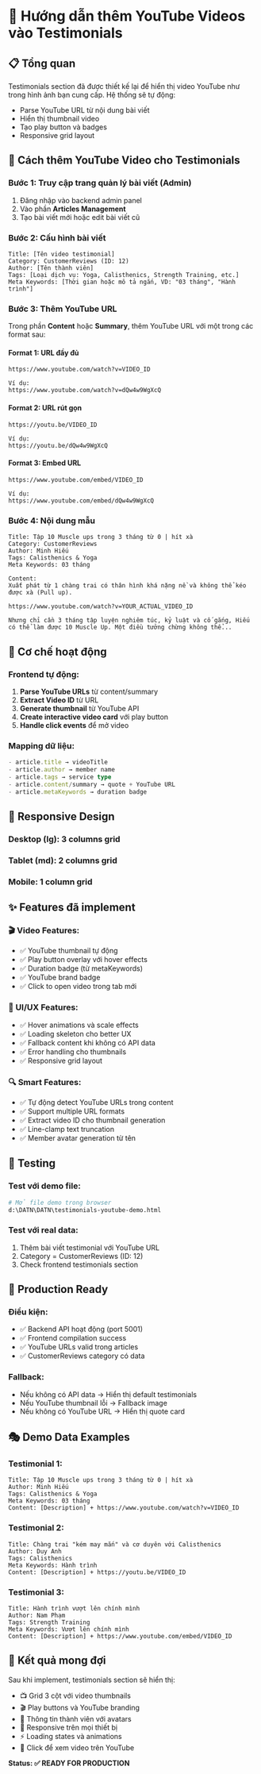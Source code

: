 # 🎥 Hướng dẫn thêm YouTube Videos vào Testimonials

## 📋 Tổng quan
Testimonials section đã được thiết kế lại để hiển thị video YouTube như trong hình ảnh bạn cung cấp. Hệ thống sẽ tự động:
- Parse YouTube URL từ nội dung bài viết
- Hiển thị thumbnail video
- Tạo play button và badges
- Responsive grid layout

## 🎯 Cách thêm YouTube Video cho Testimonials

### Bước 1: Truy cập trang quản lý bài viết (Admin)
1. Đăng nhập vào backend admin panel
2. Vào phần **Articles Management**
3. Tạo bài viết mới hoặc edit bài viết cũ

### Bước 2: Cấu hình bài viết
```
Title: [Tên video testimonial]
Category: CustomerReviews (ID: 12)
Author: [Tên thành viên]
Tags: [Loại dịch vụ: Yoga, Calisthenics, Strength Training, etc.]
Meta Keywords: [Thời gian hoặc mô tả ngắn, VD: "03 tháng", "Hành trình"]
```

### Bước 3: Thêm YouTube URL
Trong phần **Content** hoặc **Summary**, thêm YouTube URL với một trong các format sau:

#### Format 1: URL đầy đủ
```
https://www.youtube.com/watch?v=VIDEO_ID

Ví dụ:
https://www.youtube.com/watch?v=dQw4w9WgXcQ
```

#### Format 2: URL rút gọn
```
https://youtu.be/VIDEO_ID

Ví dụ:
https://youtu.be/dQw4w9WgXcQ
```

#### Format 3: Embed URL
```
https://www.youtube.com/embed/VIDEO_ID

Ví dụ:
https://www.youtube.com/embed/dQw4w9WgXcQ
```

### Bước 4: Nội dung mẫu
```
Title: Tập 10 Muscle ups trong 3 tháng từ 0 | hít xà
Category: CustomerReviews
Author: Minh Hiếu
Tags: Calisthenics & Yoga
Meta Keywords: 03 tháng

Content:
Xuất phát từ 1 chàng trai có thân hình khá nặng nề và không thể kéo được xà (Pull up). 

https://www.youtube.com/watch?v=YOUR_ACTUAL_VIDEO_ID

Nhưng chỉ cần 3 tháng tập luyện nghiêm túc, kỷ luật và cố gắng, Hiếu có thể làm được 10 Muscle Up. Một điều tưởng chừng không thể...
```

## 🔧 Cơ chế hoạt động

### Frontend tự động:
1. **Parse YouTube URLs** từ content/summary
2. **Extract Video ID** từ URL
3. **Generate thumbnail** từ YouTube API
4. **Create interactive video card** với play button
5. **Handle click events** để mở video

### Mapping dữ liệu:
```typescript
- article.title → videoTitle
- article.author → member name  
- article.tags → service type
- article.content/summary → quote + YouTube URL
- article.metaKeywords → duration badge
```

## 📱 Responsive Design

### Desktop (lg): 3 columns grid
### Tablet (md): 2 columns grid  
### Mobile: 1 column grid

## ✨ Features đã implement

### 🎬 Video Features:
- ✅ YouTube thumbnail tự động
- ✅ Play button overlay với hover effects
- ✅ Duration badge (từ metaKeywords)
- ✅ YouTube brand badge
- ✅ Click to open video trong tab mới

### 🎨 UI/UX Features:
- ✅ Hover animations và scale effects
- ✅ Loading skeleton cho better UX
- ✅ Fallback content khi không có API data
- ✅ Error handling cho thumbnails
- ✅ Responsive grid layout

### 🔍 Smart Features:
- ✅ Tự động detect YouTube URLs trong content
- ✅ Support multiple URL formats
- ✅ Extract video ID cho thumbnail generation
- ✅ Line-clamp text truncation
- ✅ Member avatar generation từ tên

## 🧪 Testing

### Test với demo file:
```bash
# Mở file demo trong browser
d:\DATN\DATN\testimonials-youtube-demo.html
```

### Test với real data:
1. Thêm bài viết testimonial với YouTube URL
2. Category = CustomerReviews (ID: 12)  
3. Check frontend testimonials section

## 🚀 Production Ready

### Điều kiện:
- ✅ Backend API hoạt động (port 5001)
- ✅ Frontend compilation success
- ✅ YouTube URLs valid trong articles
- ✅ CustomerReviews category có data

### Fallback:
- Nếu không có API data → Hiển thị default testimonials
- Nếu YouTube thumbnail lỗi → Fallback image
- Nếu không có YouTube URL → Hiển thị quote card

## 🎭 Demo Data Examples

### Testimonial 1:
```
Title: Tập 10 Muscle ups trong 3 tháng từ 0 | hít xà
Author: Minh Hiếu
Tags: Calisthenics & Yoga
Meta Keywords: 03 tháng
Content: [Description] + https://www.youtube.com/watch?v=VIDEO_ID
```

### Testimonial 2:
```
Title: Chàng trai "kém may mắn" và cơ duyên với Calisthenics  
Author: Duy Anh
Tags: Calisthenics
Meta Keywords: Hành trình
Content: [Description] + https://youtu.be/VIDEO_ID
```

### Testimonial 3:
```
Title: Hành trình vượt lên chính mình
Author: Nam Phạm
Tags: Strength Training  
Meta Keywords: Vượt lên chính mình
Content: [Description] + https://www.youtube.com/embed/VIDEO_ID
```

## 🎯 Kết quả mong đợi

Sau khi implement, testimonials section sẽ hiển thị:
- 📺 Grid 3 cột với video thumbnails
- 🎬 Play buttons và YouTube branding
- 👤 Thông tin thành viên với avatars
- 📱 Responsive trên mọi thiết bị
- ⚡ Loading states và animations
- 🔗 Click để xem video trên YouTube

**Status: ✅ READY FOR PRODUCTION**
